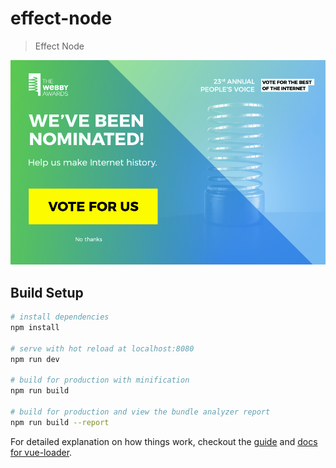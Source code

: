 # effect-node

> Effect Node

![Image of Effect Node Nomination](https://raw.githubusercontent.com/EffectNode/EffectNode-GUI/master/src/enOS/Misc/img/roadblock-thumb.png)
## Build Setup

``` bash
# install dependencies
npm install

# serve with hot reload at localhost:8080
npm run dev

# build for production with minification
npm run build

# build for production and view the bundle analyzer report
npm run build --report
```

For detailed explanation on how things work, checkout the [guide](http://vuejs-templates.github.io/webpack/) and [docs for vue-loader](http://vuejs.github.io/vue-loader).
